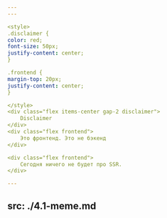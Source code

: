 ```yaml
---
---

<style>
.disclaimer {
color: red;
font-size: 50px;
justify-content: center;
}

.frontend {
margin-top: 20px;
justify-content: center;
}

</style>
<div class="flex items-center gap-2 disclaimer">
    Disclaimer
</div>
<div class="flex frontend">
    Это фронтенд. Это не бэкенд
</div>

<div class="flex frontend">
    Сегодня ничего не будет про SSR.
</div>

---
```

src: ./4.1-meme.md
---
